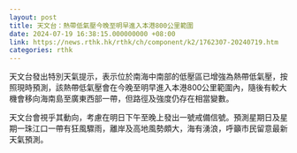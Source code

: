 ```yaml
---
layout: post
title: 天文台：熱帶低氣壓今晚至明早進入本港800公里範圍
date: 2024-07-19 16:38:15.000000000 +08:00
link: https://news.rthk.hk/rthk/ch/component/k2/1762307-20240719.htm
categories: rthk
---
```


天文台發出特別天氣提示，表示位於南海中南部的低壓區已增強為熱帶低氣壓，按照現時預測，該熱帶低氣壓會在今晚至明早進入本港800公里範圍內，隨後有較大機會移向海南島至廣東西部一帶，但路徑及強度仍存在相當變數。

天文台會視乎其動向，考慮在明日下午至晚上發出一號戒備信號。預測星期日及星期一珠江口一帶有狂風驟雨，離岸及高地風勢頗大，海有湧浪，呼籲市民留意最新天氣預測。
